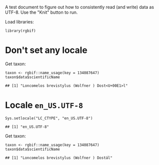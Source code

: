 A test document to figure out how to consistently read (and write) data
as UTF-8. Use the "Knit" button to run.

Load libraries:

    library(rgbif)

Don't set any locale
====================

Get taxon:

    taxon <- rgbif::name_usage(key = 134087647)
    taxon$data$scientificName

    ## [1] "Loncomelos brevistylus (Wolfner ) Dost<U+00E1>l"

Locale `en_US.UTF-8`
====================

    Sys.setlocale("LC_CTYPE", "en_US.UTF-8")

    ## [1] "en_US.UTF-8"

Get taxon:

    taxon <- rgbif::name_usage(key = 134087647)
    taxon$data$scientificName

    ## [1] "Loncomelos brevistylus (Wolfner ) Dostál"
